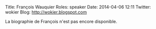 Title: François Wauquier 
Roles: speaker
Date: 2014-04-06 12:11
Twitter: wokier
Blog: http://wokier.blogspot.com

La biographie de François n'est pas encore disponible.


